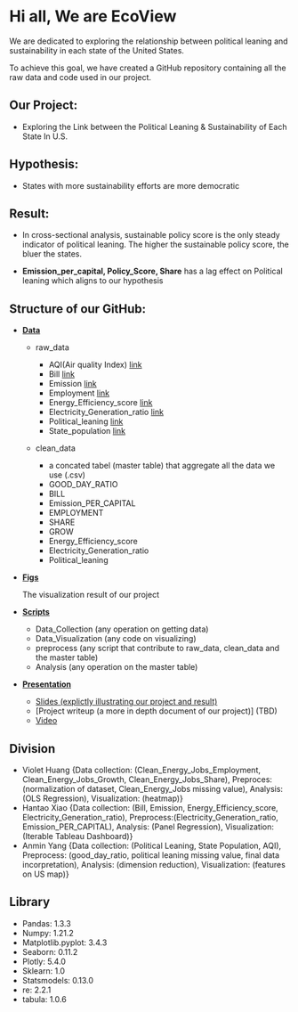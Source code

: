 # Hi all, We are EcoView 

We are dedicated to exploring the relationship between political leaning and sustainability in each state of the United States.

To achieve this goal, we have created a GitHub repository containing all the raw data and code used in our project. 

## Our Project: 

  - Exploring the Link between the Political Leaning & Sustainability of Each State In U.S.

## Hypothesis:

  - States with more sustainability efforts are more democratic

## Result:

  - In cross-sectional analysis, sustainable policy score is the only steady indicator of political leaning. The higher the sustainable policy score, the bluer the states.

  - **Emission_per_capital, Policy_Score, Share** has a lag effect on Political leaning which aligns to our hypothesis


## Structure of our GitHub: 

- [**Data**](https://github.com/macs30122-winter23/final-project-ecoview/tree/main/data)

  - raw_data

    - AQI(Air quality Index) [link](https://aqs.epa.gov/aqsweb/airdata/download_files.html)
    - Bill [link](https://www.govtrack.us)
    - Emission [link](https://e2.org/resources/?type_param=report_post)
    - Employment [link](https://www.epa.gov/ghgreporting)
    - Energy_Efficiency_score [link](https://www.aceee.org/)
    - Electricity_Generation_ratio [link](https://www.eia.gov/)
    - Political_leaning [link](https://fivethirtyeight.com/features/how-red-or-blue-is-your-state-your-congressional-district/)
    - State_population [link](https://www.census.gov/)

  - clean_data

    - a concated tabel (master table) that aggregate all the data we use (.csv)
    - GOOD_DAY_RATIO
    - BILL
    - Emission_PER_CAPITAL
    - EMPLOYMENT
    - SHARE
    - GROW
    - Energy_Efficiency_score
    - Electricity_Generation_ratio 
    - Political_leaning 

- [**Figs**](https://github.com/macs30122-winter23/final-project-ecoview/tree/main/figs)
  
  The visualization result of our project

- [**Scripts**](https://github.com/macs30122-winter23/final-project-ecoview/tree/main/scripts)

  - Data_Collection (any operation on getting data)
  - Data_Visualization (any code on visualizing)
  - preprocess (any script that contribute to raw_data, clean_data and the master table)
  - Analysis (any operation on the master table)

- [**Presentation**](https://github.com/macs30122-winter23/final-project-ecoview/tree/main/scripts)
  
  - [Slides (explictly illustrating our project and result)](https://github.com/macs30122-winter23/final-project-ecoview/blob/main/presentation/Ecoview.pptx)
  - [Project writeup (a more in depth document of our project)] (TBD)
  - [Video](TBD)
  
## Division

  - Violet Huang {Data collection: (Clean_Energy_Jobs_Employment, Clean_Energy_Jobs_Growth, Clean_Energy_Jobs_Share), Preproces: (normalization of dataset, Clean_Energy_Jobs missing value), Analysis: (OLS Regression), Visualization: (heatmap)}
  - Hantao Xiao {Data collection: (Bill, Emission, Energy_Efficiency_score, Electricity_Generation_ratio), Preprocess:(Electricity_Generation_ratio, Emission_PER_CAPITAL), Analysis: (Panel Regression), Visualization: (Iterable Tableau Dashboard)}
  - Anmin Yang {Data collection: (Political Leaning, State Population, AQI), Preprocess: (good_day_ratio, political leaning missing value, final data incorpretation), Analysis: (dimension reduction), Visualization: (features on US map)}

## Library
  - Pandas: 1.3.3
  - Numpy: 1.21.2
  - Matplotlib.pyplot: 3.4.3
  - Seaborn: 0.11.2
  - Plotly: 5.4.0
  - Sklearn: 1.0
  - Statsmodels: 0.13.0
  - re: 2.2.1
  - tabula: 1.0.6
